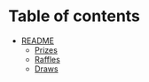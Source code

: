 # Table of contents

* [README](README.md)
  * [Prizes](readme/prizes.md)
  * [Raffles](readme/raffles.md)
  * [Draws](readme/draws.md)
